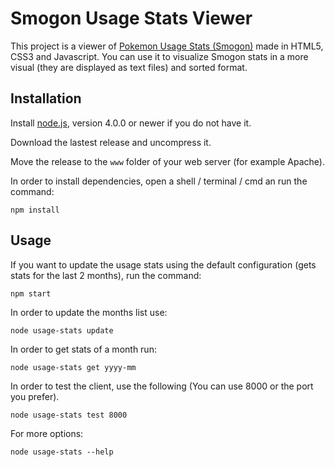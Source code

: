 Smogon Usage Stats Viewer
====================

This project is a viewer of [Pokemon Usage Stats (Smogon)](http://www.smogon.com/stats/) made in HTML5, CSS3 and Javascript. You can use it to visualize Smogon stats in a more visual (they are displayed as text files) and sorted format. 

Installation
------------

Install [node.js](http://nodejs.org/), version 4.0.0 or newer if you do not have it.

Download the lastest release and uncompress it.

Move the release to the `www` folder of your web server (for example Apache).

In order to install dependencies, open a shell / terminal / cmd an run the command:
```
npm install
```

Usage
------------

If you want to update the usage stats using the default configuration (gets stats for the last 2 months), run the command:
```
npm start
```

In order to update the months list use:
```
node usage-stats update
```

In order to get stats of a month run:
```
node usage-stats get yyyy-mm
```

In order to test the client, use the following (You can use 8000 or the port you prefer).
```
node usage-stats test 8000
```

For more options:
```
node usage-stats --help
```
